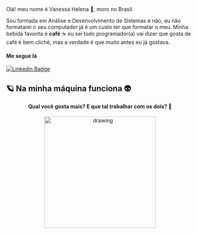 Olá! meu nome é  Vanessa  Helena 💁, moro no Brasil.  

Sou formada em Análise e Desenvolvimento de Sistemas e não, eu não formatarei o seu computador já é um custo ter que formatar o meu. 
Minha bebida favorita é **café** ☕️ eu sei todo programador(a) vai dizer que gosta de café é bem clichê,  mas a verdade é que muito antes eu já gostava.  

#### Me segue lá 

[![Linkedin Badge](https://img.shields.io/badge/-Vanessa%20Helena-6633cc?style=flat-square&logo=Linkedin&logoColor=white&link=https://www.linkedin.com/in/vanessa-helena-951aa9a6/)](https://www.linkedin.com/in/vanessa-helena-951aa9a6/) 

## 🪐 Na minha máquina funciona 👽 

####  <center> Qual você gosta mais? E que tal trabalhar com os dois? 💪

<center><img src="https://i.redd.it/mm4i4vktv9o21.png" alt="drawing" width="300" />

